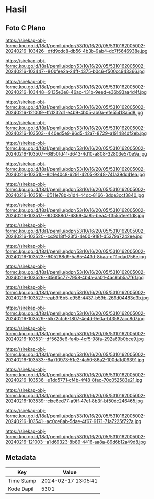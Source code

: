 # Hasil

## Foto C Plano

https://sirekap-obj-formc.kpu.go.id/f8a1/pemilu/pdpr/53/10/16/20/05/5310162005002-20240216-103426--dfd9cdc8-db56-4b3b-9ab4-dc7f5646938e.jpg

https://sirekap-obj-formc.kpu.go.id/f8a1/pemilu/pdpr/53/10/16/20/05/5310162005002-20240216-103447--80bfee2a-24ff-4375-b0c6-f500cc943366.jpg

https://sirekap-obj-formc.kpu.go.id/f8a1/pemilu/pdpr/53/10/16/20/05/5310162005002-20240216-103448--9135e3e8-46ac-431b-9eed-e36b93aa4d4f.jpg

https://sirekap-obj-formc.kpu.go.id/f8a1/pemilu/pdpr/53/10/16/20/05/5310162005002-20240216-121009--ffd232d1-e4b9-4b05-ab0a-efe55418a5d8.jpg

https://sirekap-obj-formc.kpu.go.id/f8a1/pemilu/pdpr/53/10/16/20/05/5310162005002-20240216-103503--440ed5e9-96d5-42a7-8729-a191484df2eb.jpg

https://sirekap-obj-formc.kpu.go.id/f8a1/pemilu/pdpr/53/10/16/20/05/5310162005002-20240216-103507--68501d41-d643-4d10-a808-32803e570e9a.jpg

https://sirekap-obj-formc.kpu.go.id/f8a1/pemilu/pdpr/53/10/16/20/05/5310162005002-20240216-103510--8b1e40c8-6291-4205-9248-741a39dd41ea.jpg

https://sirekap-obj-formc.kpu.go.id/f8a1/pemilu/pdpr/53/10/16/20/05/5310162005002-20240216-103516--6511e78b-b1d4-44dc-8166-3dde3ccf3840.jpg

https://sirekap-obj-formc.kpu.go.id/f8a1/pemilu/pdpr/53/10/16/20/05/5310162005002-20240216-103517--900888d7-6869-4a85-bea4-f35551ee11d8.jpg

https://sirekap-obj-formc.kpu.go.id/f8a1/pemilu/pdpr/53/10/16/20/05/5310162005002-20240216-103520--cc9d18ff-23f3-4e00-918f-d5379a7242ee.jpg

https://sirekap-obj-formc.kpu.go.id/f8a1/pemilu/pdpr/53/10/16/20/05/5310162005002-20240216-103523--605288d9-5a85-443d-8baa-cf11cdad756e.jpg

https://sirekap-obj-formc.kpu.go.id/f8a1/pemilu/pdpr/53/10/16/20/05/5310162005002-20240216-103526--356f5c77-7958-4b4a-aa01-4ac9bb5a7f6f.jpg

https://sirekap-obj-formc.kpu.go.id/f8a1/pemilu/pdpr/53/10/16/20/05/5310162005002-20240216-103527--eab9f6b5-e958-4437-b59b-269d04483d3b.jpg

https://sirekap-obj-formc.kpu.go.id/f8a1/pemilu/pdpr/53/10/16/20/05/5310162005002-20240216-103529--5572cfc6-1807-4e4d-9e0a-bf3582acc8d7.jpg

https://sirekap-obj-formc.kpu.go.id/f8a1/pemilu/pdpr/53/10/16/20/05/5310162005002-20240216-103531--df5628e6-fe4b-4cf5-98fa-292a69b0bce9.jpg

https://sirekap-obj-formc.kpu.go.id/f8a1/pemilu/pdpr/53/10/16/20/05/5310162005002-20240216-103533--6a7f0973-51e2-4a50-86a2-100da1d09391.jpg

https://sirekap-obj-formc.kpu.go.id/f8a1/pemilu/pdpr/53/10/16/20/05/5310162005002-20240216-103536--e1dd5771-cf4b-4f48-8fac-70c052583e21.jpg

https://sirekap-obj-formc.kpu.go.id/f8a1/pemilu/pdpr/53/10/16/20/05/5310162005002-20240216-103539--cbe6ed77-a9ff-47ef-8b3f-bf50dc246465.jpg

https://sirekap-obj-formc.kpu.go.id/f8a1/pemilu/pdpr/53/10/16/20/05/5310162005002-20240216-103541--ac0ce8ab-5dae-4f67-9171-71a7225f727a.jpg

https://sirekap-obj-formc.kpu.go.id/f8a1/pemilu/pdpr/53/10/16/20/05/5310162005002-20240216-121003--a1d69323-8b89-4416-aa8a-89d6b12a49d8.jpg


## Metadata

| Key        | Value               |
| ---------- | ------------------- |
| Time Stamp | 2024-02-17 13:05:41 |
| Kode Dapil | 5301                |



